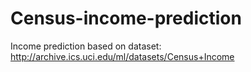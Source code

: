 # Census-income-prediction
Income prediction based on dataset: http://archive.ics.uci.edu/ml/datasets/Census+Income
